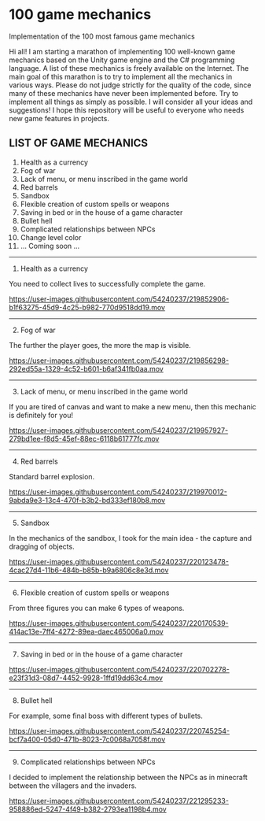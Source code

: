# 100 game mechanics
Implementation of the 100 most famous game mechanics

Hi all! I am starting a marathon of implementing 100 well-known game mechanics based on the Unity game engine and the C# programming language.
A list of these mechanics is freely available on the Internet. The main goal of this marathon is to try to implement all the mechanics in various ways.
Please do not judge strictly for the quality of the code, since many of these mechanics have never been implemented before. Try to implement all things as simply as possible.
I will consider all your ideas and suggestions!
I hope this repository will be useful to everyone who needs new game features in projects.

LIST OF GAME MECHANICS 
----------------------------------------------------------------------

1. Health as a currency
2. Fog of war
3. Lack of menu, or menu inscribed in the game world
4. Red barrels
5. Sandbox
6. Flexible creation of custom spells or weapons
7. Saving in bed or in the house of a game character
8. Bullet hell
9. Complicated relationships between NPCs
10. Change level color
11. ... Coming soon ...



----------------------------------------------------------------------
1. Health as a currency

You need to collect lives to successfully complete the game.

https://user-images.githubusercontent.com/54240237/219852906-b1f63275-45d9-4c25-b982-770d9518dd19.mov

---

2. Fog of war

The further the player goes, the more the map is visible.

https://user-images.githubusercontent.com/54240237/219856298-292ed55a-1329-4c52-b601-b6af341fb0aa.mov

---

3. Lack of menu, or menu inscribed in the game world

If you are tired of canvas and want to make a new menu, then this mechanic is definitely for you!

https://user-images.githubusercontent.com/54240237/219957927-279bd1ee-f8d5-45ef-88ec-6118b61777fc.mov

---

4. Red barrels

Standard barrel explosion.

https://user-images.githubusercontent.com/54240237/219970012-9abda9e3-13c4-470f-b3b2-bd333ef180b8.mov

---

5. Sandbox

In the mechanics of the sandbox, I took for the main idea - the capture and dragging of objects. 

https://user-images.githubusercontent.com/54240237/220123478-4cac27d4-11b6-484b-b85b-b9a6806c8e3d.mov

---

6. Flexible creation of custom spells or weapons

From three figures you can make 6 types of weapons.

https://user-images.githubusercontent.com/54240237/220170539-414ac13e-7ff4-4272-89ea-daec465006a0.mov


---

7. Saving in bed or in the house of a game character

https://user-images.githubusercontent.com/54240237/220702278-e23f31d3-08d7-4452-9928-1ffd19dd63c4.mov

---

8. Bullet hell

For example, some final boss with different types of bullets.

https://user-images.githubusercontent.com/54240237/220745254-bcf7a400-05d0-471b-8023-7c0068a7058f.mov

---

9. Complicated relationships between NPCs

I decided to implement the relationship between the NPCs as in minecraft between the villagers and the invaders.

https://user-images.githubusercontent.com/54240237/221295233-958886ed-5247-4f49-b382-2793ea1198b4.mov











